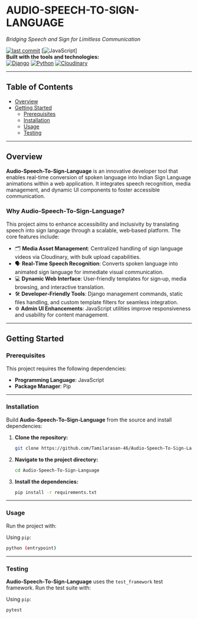# AUDIO-SPEECH-TO-SIGN-LANGUAGE  
*Bridging Speech and Sign for Limitless Communication*

[![last commit](https://img.shields.io/github/last-commit/Tamilarasan-46/Audio-Speech-To-Sign-Language)]()
[![JavaScript](https://img.shields.io/badge/JavaScript-yellow)]  
**Built with the tools and technologies:**  
[![Django](https://img.shields.io/badge/Django-green)]() [![Python](https://img.shields.io/badge/Python-blue)]() [![Cloudinary](https://img.shields.io/badge/Cloudinary-blue)]()

---

## Table of Contents
- [Overview](#overview)  
- [Getting Started](#getting-started)  
  - [Prerequisites](#prerequisites)  
  - [Installation](#installation)  
  - [Usage](#usage)  
  - [Testing](#testing)

---

## Overview

**Audio-Speech-To-Sign-Language** is an innovative developer tool that enables real-time conversion of spoken language into Indian Sign Language animations within a web application. It integrates speech recognition, media management, and dynamic UI components to foster accessible communication.

### Why Audio‑Speech‑To‑Sign‑Language?

This project aims to enhance accessibility and inclusivity by translating speech into sign language through a scalable, web‑based platform. The core features include:

- 🗂️ **Media Asset Management**: Centralized handling of sign language videos via Cloudinary, with bulk upload capabilities.  
- 🗣️ **Real‑Time Speech Recognition**: Converts spoken language into animated sign language for immediate visual communication.  
- 💻 **Dynamic Web Interface**: User‑friendly templates for sign‑up, media browsing, and interactive translation.  
- 🛠️ **Developer‑Friendly Tools**: Django management commands, static files handling, and custom template filters for seamless integration.  
- ⚙️ **Admin UI Enhancements**: JavaScript utilities improve responsiveness and usability for content management.

---

## Getting Started

### Prerequisites

This project requires the following dependencies:

- **Programming Language**: JavaScript  
- **Package Manager**: Pip  

---

### Installation

Build **Audio‑Speech‑To‑Sign‑Language** from the source and install dependencies:

1. **Clone the repository:**
   ```bash
   git clone https://github.com/Tamilarasan-46/Audio-Speech-To-Sign-Language
   ```

2. **Navigate to the project directory:**
   ```bash
   cd Audio-Speech-To-Sign-Language
   ```

3. **Install the dependencies:**
   ```bash
   pip install -r requirements.txt
   ```

---

### Usage

Run the project with:

Using `pip`:
```bash
python (entrypoint)
```

---

### Testing

**Audio‑Speech‑To‑Sign‑Language** uses the `test_framework` test framework. Run the test suite with:

Using `pip`:
```bash
pytest
```
